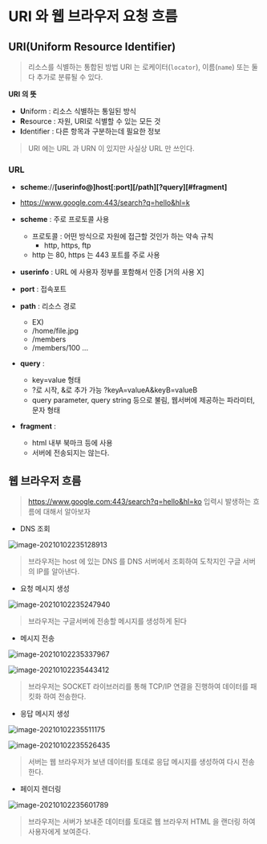 # URI 와 웹 브라우저 요청 흐름

## URI(Uniform Resource Identifier)

> 리소스를 식별하는 통합된 방법
> URI 는 로케이터(`locator`), 이름(`name`) 또는 둘다 추가로 분류될 수 있다.

**URI 의 뜻**

* **U**niform : 리소스 식별하는 통일된 방식
* **R**esource : 자원, URI로 식별할 수 있는 모든 것
* **I**dentifier : 다른 항목과 구분하는데 필요한 정보



> URI 에는 URL 과 URN 이 있지만 사실상 URL 만 쓰인다.



### URL

* **scheme**://**[userinfo@]**host**[:port]\[/path]\[?query]\[#fragment]**
* https://www.google.com:443/search?q=hello&hl=k



* **scheme** : 주로 프로토콜 사용
  * 프로토콜 : 어떤 방식으로 자원에 접근할 것인가 하는 약속 규칙
    * http, https, ftp
  * http 는 80, https 는 443 포트를 주로 사용
* **userinfo** : URL 에 사용자 정부를 포함해서 인증 [거의 사용 X]
* **port** : 접속포트 
* **path** : 리소스 경로 
  * EX)
  * /home/file.jpg
  * /members
  * /members/100 ...
* **query** : 
  * key=value 형태
  * ?로 시작, &로 추가 가능 ?keyA=valueA&keyB=valueB
  * query parameter, query string 등으로 불림, 웹서버에 제공하는 파라미터, 문자 형태
* **fragment** :
  * html 내부 북마크 등에 사용 
  * 서버에 전송되지는 않는다.



## 웹 브라우저 흐름

> https://www.google.com:443/search?q=hello&hl=ko 입력시 발생하는 흐름에 대해서 알아보자

* DNS 조회

![image-20210102235128913](http://www.jimbae.com:59005/image/5)

> 브라우저는 host 에 있는 DNS 를 DNS 서버에서 조회하여 도착지인 구글 서버의 IP를 알아낸다.



* 요청 메시지 생성

![image-20210102235247940](http://www.jimbae.com:59005/image/6)

> 브라우저는 구글서버에 전송할 메시지를 생성하게 된다



* 메시지 전송

![image-20210102235337967](http://www.jimbae.com:59005/image/7)

![image-20210102235443412](http://www.jimbae.com:59005/image/8)

> 브라우저는 SOCKET 라이브러리를 통해 TCP/IP 연결을 진행하여 데이터를 패킷화 하여 전송한다.



* 응답 메시지 생성

![image-20210102235511175](http://www.jimbae.com:59005/image/9)

![image-20210102235526435](http://www.jimbae.com:59005/image/10)

> 서버는 웹 브라우저가 보낸 데이터를 토데로 응답 메시지를 생성하여 다시 전송한다.



* 페이지 렌더링

![image-20210102235601789](http://www.jimbae.com:59005/image/11)

> 브라우저는 서버가 보내준 데이터를 토대로 웹 브라우저 HTML 을 랜더링 하여 사용자에게 보여준다.